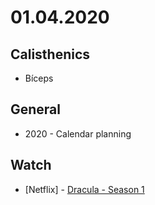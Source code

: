 # 01.04.2020

## Calisthenics

- Bíceps

## General

- 2020 - Calendar planning

## Watch

- \[Netflix\] - [Dracula - Season 1](https://letterboxd.com/hemersonvianna/film/dracula-2020/)
